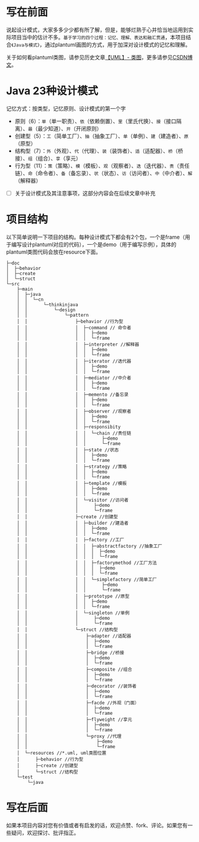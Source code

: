 
写在前面
=========================
说起设计模式，大家多多少少都有所了解，但是，能够烂熟于心并恰当地运用到实际项目当中的估计不多。`基于学习的四个过程：记忆、理解、表达和融汇贯通`，本项目结合`《Java与模式》`，通过plantuml画图的方式，用于加深对设计模式的记忆和理解。

关于如何看plantuml类图，请参见历史文章[【UML】- 类图](https://blog.csdn.net/u010773514/article/details/124796460)，更多请参见[CSDN博文](https://blog.csdn.net/u010773514)。

Java 23种设计模式
=========================
记忆方式：按类型，记忆原则、设计模式的第一个字
- 原则（6）：`单`（单一职责）、`依`（依赖倒置）、`里`（里氏代换）、`接`（接口隔离）、`最`（最少知道）、`开`（开闭原则）
- 创建型（5）：`工`（简单工厂）、`抽`（抽象工厂）、`单`（单例）、`建`（建造者）、`原`（原型）
- 结构型（7）：`外`（外观）、`代`（代理）、`装`（装饰者）、`适`（适配器）、`桥`（桥接）、`组`（组合）、`享`（享元）
- 行为型（11）：`策`（策略）、`模`（模板）、`观`（观察者）、`迭`（迭代器）、`责`（责任链）、`命`（命令者）、`备`（备忘录）、`状`（状态）、`访`（访问者）、`中`（中介者）、`解`（解释器）

- [ ] 关于设计模式及其注意事项，这部分内容会在后续文章中补充

项目结构
=========================
以下简单说明一下项目的结构。每种设计模式下都会有2个包，一个是frame（用于编写设计plantuml对应的代码），一个是demo（用于编写示例），具体的plantuml类图代码会放在resource下面。

```
├─doc
│  ├─behavior
│  ├─create
│  └─struct
└─src
    ├─main
    │  ├─java
    │  │  └─cn
    │  │      └─thinkinjava
    │  │          └─design
    │  │              └─pattern
    │  │                  ├─behavior //行为型
    │  │                  │  ├─command // 命令者
    │  │                  │  │  ├─demo
    │  │                  │  │  └─frame
    │  │                  │  ├─interpreter //解释器
    │  │                  │  │  ├─demo
    │  │                  │  │  └─frame
    │  │                  │  ├─iterator //迭代器
    │  │                  │  │  ├─demo
    │  │                  │  │  └─frame
    │  │                  │  ├─mediator //中介者
    │  │                  │  │  ├─demo
    │  │                  │  │  └─frame
    │  │                  │  ├─memento //备忘录
    │  │                  │  │  ├─demo
    │  │                  │  │  └─frame
    │  │                  │  ├─observer //观察者
    │  │                  │  │  ├─demo
    │  │                  │  │  └─frame
    │  │                  │  ├─responsibity
    │  │                  │  │  └─chain //责任链
    │  │                  │  │      ├─demo
    │  │                  │  │      └─frame
    │  │                  │  ├─state //状态
    │  │                  │  │  ├─demo
    │  │                  │  │  └─frame
    │  │                  │  ├─strategy //策略
    │  │                  │  │  ├─demo
    │  │                  │  │  └─frame
    │  │                  │  ├─template //模板
    │  │                  │  │  ├─demo
    │  │                  │  │  └─frame
    │  │                  │  └─visitor //访问者
    │  │                  │      ├─demo
    │  │                  │      └─frame
    │  │                  ├─create //创建型
    │  │                  │  ├─builder //建造者
    │  │                  │  │  ├─demo
    │  │                  │  │  └─frame
    │  │                  │  ├─factory //工厂
    │  │                  │  │  ├─abstractfactory //抽象工厂
    │  │                  │  │  │  ├─demo
    │  │                  │  │  │  └─frame
    │  │                  │  │  ├─factorymethod //工厂方法
    │  │                  │  │  │  ├─demo
    │  │                  │  │  │  └─frame
    │  │                  │  │  └─simplefactory //简单工厂
    │  │                  │  │      ├─demo
    │  │                  │  │      └─frame
    │  │                  │  ├─prototype //原型
    │  │                  │  │  ├─demo
    │  │                  │  │  └─frame
    │  │                  │  └─singleton //单例
    │  │                  │      ├─demo
    │  │                  │      └─frame
    │  │                  └─struct //结构型
    │  │                      ├─adapter //适配器
    │  │                      │  ├─demo
    │  │                      │  └─frame
    │  │                      ├─bridge //桥接
    │  │                      │  ├─demo
    │  │                      │  └─frame
    │  │                      ├─composite //组合
    │  │                      │  ├─demo
    │  │                      │  └─frame
    │  │                      ├─decorator //装饰者
    │  │                      │  ├─demo
    │  │                      │  └─frame
    │  │                      ├─facde //外观（门面）
    │  │                      │  ├─demo
    │  │                      │  └─frame
    │  │                      ├─flyweight //享元
    │  │                      │  ├─demo
    │  │                      │  └─frame
    │  │                      └─proxy //代理
    │  │                          ├─demo
    │  │                          └─frame
    │  └─resources //*.uml, uml类图位置
    │      ├─behavior //行为型
    │      ├─create //创建型
    │      └─struct //结构型
    └─test
        └─java
```

写在后面
=========================
如果本项目内容对您有价值或者有启发的话，欢迎点赞、fork、评论。如果您有一些疑问，欢迎探讨、批评指正。
